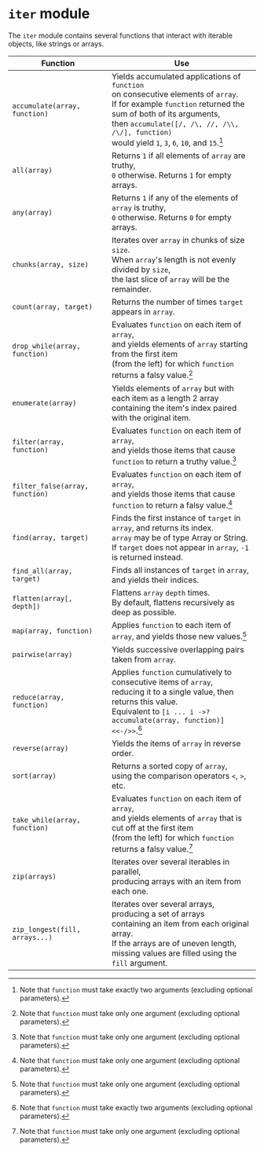 # `iter` module

The `iter` module contains several functions that interact with iterable objects, like strings or arrays.

<center>

Function                        | Use
---                             | ---
`accumulate(array, function)`   | Yields accumulated applications of `function`<br>on consecutive elements of `array`.<br>If for example `function` returned the sum of both of its arguments,<br>then `accumulate([/, /\, //, /\\, /\/], function)`<br>would yield `1`, `3`, `6`, `10`, and `15`.[^2]
`all(array)`                    | Returns `1` if all elements of `array` are truthy,<br>`0` otherwise. Returns `1` for empty arrays.
`any(array)`                    | Returns `1` if any of the elements of `array` is truthy,<br>`0` otherwise. Returns `0` for empty arrays.
`chunks(array, size)`           | Iterates over `array` in chunks of size `size`.<br>When `array`'s length is not evenly divided by `size`,<br>the last slice of `array` will be the remainder.
`count(array, target)`          | Returns the number of times `target` appears in `array`.
`drop_while(array, function)`   | Evaluates `function` on each item of `array`,<br>and yields elements of `array` starting from the first item<br>(from the left) for which `function` returns a falsy value.[^1]
`enumerate(array)`              | Yields elements of `array` but with each item as a length 2 array<br>containing the item's index paired with the original item.
`filter(array, function)`       | Evaluates `function` on each item of `array`,<br>and yields those items that cause `function` to return a truthy value.[^1]
`filter_false(array, function)` | Evaluates `function` on each item of `array`,<br>and yields those items that cause `function` to return a falsy value.[^1]
`find(array, target)`           | Finds the first instance of `target` in `array`, and returns its index.<br>`array` may be of type Array or String.<br>If `target` does not appear in `array`, `-1` is returned instead.
`find_all(array, target)`       | Finds all instances of `target` in `array`, and yields their indices.
`flatten(array[, depth])`       | Flattens `array` `depth` times.<br>By default, flattens recursively as deep as possible.
`map(array, function)`          | Applies `function` to each item of `array`, and yields those new values.[^1]
`pairwise(array)`               | Yields successive overlapping pairs taken from `array`.
`reduce(array, function)`       | Applies `function` cumulatively to consecutive items of `array`,<br>reducing it to a single value, then returns this value.<br>Equivalent to `[i ... i ->? accumulate(array, function)]<<-/>>`.[^2]
`reverse(array)`                | Yields the items of `array` in reverse order.
`sort(array)`                   | Returns a sorted copy of `array`,<br>using the comparison operators `<`, `>`, etc.
`take_while(array, function)`   | Evaluates `function` on each item of `array`,<br>and yields elements of `array` that is cut off at the first item<br>(from the left) for which `function` returns a falsy value.[^1]
`zip(arrays)`                   | Iterates over several iterables in parallel,<br>producing arrays with an item from each one.
`zip_longest(fill, arrays...)`  | Iterates over several arrays, producing a set of arrays<br>containing an item from each original array.<br>If the arrays are of uneven length,<br>missing values are filled using the `fill` argument.

</center>

[^1]: Note that `function` must take only one argument (excluding optional parameters).

[^2]: Note that `function` must take exactly two arguments (excluding optional parameters).
